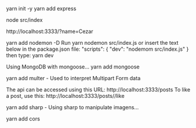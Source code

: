 yarn init -y
yarn add express

node src/index

http://localhost:3333/?name=Cezar

yarn add nodemon -D
Run yarn nodemon src/index.js or insert the text below in the package.json file:
"scripts": {
  "dev": "nodemom src/index.js"
}
then type: yarn dev

Using MongoDB with mongoose... yarn add mongoose

yarn add multer - Used to interpret Multipart Form data

The api can be accessed using this URL: http://localhost:3333/posts
  To like a post, use this: http://localhost:3333/posts/<somePostId>/like

yarn add sharp - Using sharp to manipulate imagens...

yarn add cors

